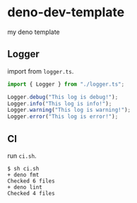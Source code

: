 # deno-dev-template

my deno template

## Logger

import from `logger.ts`.

```ts
import { Logger } from "./logger.ts";

Logger.debug("This log is debug!");
Logger.info("This log is info!");
Logger.warning("This log is warning!");
Logger.error("This log is error!");
```

## CI

run `ci.sh`.

```
$ sh ci.sh
+ deno fmt
Checked 6 files
+ deno lint
Checked 4 files
```

